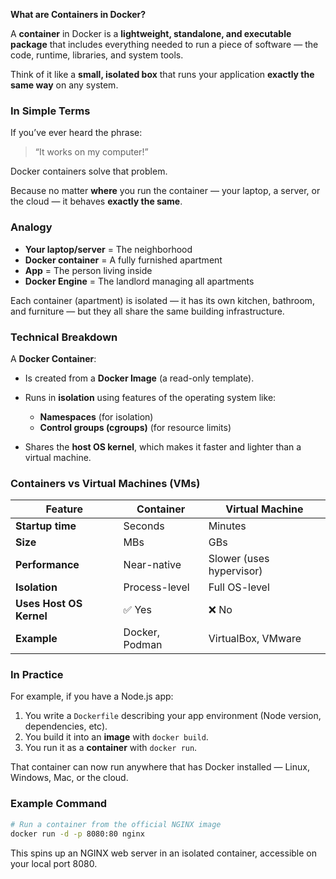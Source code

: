   **What are Containers in Docker?**

A **container** in Docker is a **lightweight, standalone, and executable package** that includes everything needed to run a piece of software — the code, runtime, libraries, and system tools.

Think of it like a **small, isolated box** that runs your application **exactly the same way** on any system.



### **In Simple Terms**

If you’ve ever heard the phrase:

> “It works on my computer!”

Docker containers solve that problem.

Because no matter **where** you run the container — your laptop, a server, or the cloud — it behaves **exactly the same**.



###  **Analogy**

*  **Your laptop/server** = The neighborhood
*  **Docker container** = A fully furnished apartment
*  **App** = The person living inside
*  **Docker Engine** = The landlord managing all apartments

Each container (apartment) is isolated — it has its own kitchen, bathroom, and furniture — but they all share the same building infrastructure.



###  **Technical Breakdown**

A **Docker Container**:

* Is created from a **Docker Image** (a read-only template).
* Runs in **isolation** using features of the operating system like:

  * **Namespaces** (for isolation)
  * **Control groups (cgroups)** (for resource limits)
* Shares the **host OS kernel**, which makes it faster and lighter than a virtual machine.



###  **Containers vs Virtual Machines (VMs)**

| Feature                 | Container      | Virtual Machine          |
| ----------------------- | -------------- | ------------------------ |
| **Startup time**        | Seconds        | Minutes                  |
| **Size**                | MBs            | GBs                      |
| **Performance**         | Near-native    | Slower (uses hypervisor) |
| **Isolation**           | Process-level  | Full OS-level            |
| **Uses Host OS Kernel** | ✅ Yes          | ❌ No                     |
| **Example**             | Docker, Podman | VirtualBox, VMware       |



###  **In Practice**

For example, if you have a Node.js app:

1. You write a `Dockerfile` describing your app environment (Node version, dependencies, etc).
2. You build it into an **image** with `docker build`.
3. You run it as a **container** with `docker run`.

That container can now run anywhere that has Docker installed — Linux, Windows, Mac, or the cloud.



###  Example Command

```bash
# Run a container from the official NGINX image
docker run -d -p 8080:80 nginx
```

This spins up an NGINX web server in an isolated container, accessible on your local port 8080.

